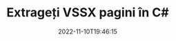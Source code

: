 ---
############################# Static ############################
layout: "auto-gen-merger"
date: 2022-11-10T19:46:15
draft: false
otherformats: dotx epub html mht mhtml odp ods odt one otp ott pdf pps ppsx ppt pptx

############################# Head ############################
head_title: "Extrageți VSSX pagini în C#"
head_description: "Extrageți rapid pagini dintr-un fișier VSSX în C#. Salvați noul document care conține paginile selectate folosind API-ul de fuziune a documentelor."

############################# Header ############################
title: "Extrageți VSSX pagini în C#"
description: "Extrageți VSSX pagini cu câteva rânduri de cod .NET."
bg_image: "https://cms.admin.containerize.com/templates/aspose/App_Themes/V3/images/bg/header1.png"
bg_overlay: false
button:
    enable: true
    icon: "fas fa-arrow-down"
    label: "Descarcare varianta scurta de prezentare gratuita"
    link: "https://downloads.groupdocs.com/merger/net"

############################# SubMenu ############################
submenu:
    enable: true

    left:
        img_alt: "GroupDocs.Merger for .NET"
        image: "https://cms.admin.containerize.com/templates/groupdocs/images/product-logos/90x90-noborder/groupdocs-merger-net.png"
        product: "GroupDocs.Merger"
        platform: ".NET"

    middle:
        button:

            # button loop
            - link: "https://apireference.groupdocs.com/merger/net"
              text: "Referință API"

            # button loop
            - link: "https://github.com/groupdocs-merger"
              text: "Exemple de coduri"

            # button loop
            - link: "https://products.groupdocs.app/merger/family"
              text: "Demo live"

            # button loop
            - link: "https://purchase.groupdocs.com/pricing/merger/net"
              text: "Prețuri"

    right:
        link_download: "https://downloads.groupdocs.com/merger"
        link_learn: "https://docs.groupdocs.com/merger/net"
        link_buy: "https://purchase.groupdocs.com"

############################# About ############################
about:
    enable: true
    title: "Despre GroupDocs.Merger for .NET API"
    content: |
        [GroupDocs.Merger for .NET](/ro/merger/net/) oferă o soluție simplă de îmbinare și împărțire în siguranță între o gamă largă de formate de documente, inclusiv PDF, Microsoft Office (Word, Excel, PowerPoint , OneNote), OpenDocument, HTML, imagini și multe altele în cadrul aplicațiilor .NET. Adăugând doar câteva rânduri de cod, efectuați mai multe operații de documente, cum ar fi mutarea, eliminarea, rotirea, schimbarea, extragerea sau modificarea orientării paginilor din documente. API-ul pentru fuziunea documentelor acceptă, de asemenea, previzualizarea paginilor documentului ca imagine pentru a analiza structura documentului, formatarea și conținutul paginii.
        
        GroupDocs.Merger API este o alegere potrivită pentru soluțiile corporative care necesită funcții de extragere a paginilor de fișiere. Aceste API-uri sunt bine acceptate pe toate sistemele și platformele de operare majore, inclusiv .NET Framework, .NET Standard, .NET Core, Mono.

############################# Steps ############################
steps:
    enable: true
    title_left: "Extrageți VSSX pagini de fișiere din .NET"
    content_left: |
        [GroupDocs.Merger for .NET](/ro/merger/net/) facilitează pentru dezvoltatorii C# să extragă paginile dorite dintr-un fișier VSSX și să le salveze ca un nou fișier care conține paginile selectate prin implementarea câțiva pași simpli.
        
        * Inițializați **ExtractOptions** cu numere de pagină care ar trebui să apară în documentul rezultat.
        * Creați o nouă instanță a **Merger** și treceți calea documentului sursă ca parametru de constructor.
        * Apelați **ExtractPages** și transmiteți obiectul **ExtractOptions**.
        * Apelați **Save** și specificați calea fișierului pentru a salva documentul rezultat.

    title_right: "Cerințe de sistem"
    content_right: |
        API-urile GroupDocs.Merger for .NET sunt acceptate pe toate platformele și sistemele de operare majore. Înainte de a executa codul de mai jos, vă rugăm să vă asigurați că aveți următoarele cerințe preliminare instalate pe sistemul dumneavoastră.

        * Sisteme de operare: Microsoft Windows, Linux, MacOS
        * Medii de dezvoltare: Visual Studio, Xamarin, MonoDevelop
        * Cadre: .NET Framework, .NET Standard, .NET Core, Mono
        * Descărcați cea mai recentă versiune a GroupDocs.Merger for .NET de la [NuGet](https://www.nuget.org/packages/groupdocs.merger)
         
    code: |
     {{% merger/additional-styles %}}
     {{< merger/code-merger title="Cum să extrageți pagini de fișiere VSSX folosind codul exemplu C#">}}

        ```csharp    
        // Extrageți VSSX pagini de fișier folosind API-ul GroupDocs.Merger
        // Inițializați clasa ExtractOptions cu numerele de pagină selectate
        ExtractOptions extractOptions = new ExtractOptions(new int[] { 2, 5 });

        // Instanțiați fuziunea cu documentul introdus VSSX
        using (Merger merger = new Merger("input.vssx"))
          {
            // Apelați metoda ExtractPages și transmiteți-i obiectul ExtractOptions
            merger.ExtractPages(extractOptions);
    
            // Apelați metoda Salvare pentru a salva documentul de ieșire cu paginile extrase
            merger.Save("output.vssx");
          }
        ```
     {{< /merger/code-merger >}}

############################# Demos ############################
demos:
    enable: true
    title: "Demo live - Extrageți VSSX pagini online"
    content: |
       Extrageți VSSX pagini de fișier chiar acum, vizitând [GroupDocs.Merger Live Demos](https://products.groupdocs.app/splitter/extract-pages/vssx).
       Demo-ul live are următoarele beneficii.
        
############################# About Formats ############################
about_formats:
    enable: true

############################# More Formats ############################
more_formats:
    enable: true
    title: "Extrageți pagini din alte formate de documente"
    content: |
        .NET documentează API-ul de fuziune și împărțire pentru formate de fișiere și imagini. Extrageți unele dintre formatele de fișiere populare, așa cum este menționat mai jos.

############################# Back to top ###############################
back_to_top:
    enable: true
---